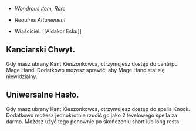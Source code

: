 - *Wondrous item, Rare* 
- *Requires Attunement*

- Właściciel: [[Aldakor Esku]]

## Kanciarski Chwyt.
Gdy masz ubrany Kant Kieszonkowca, otrzymujesz dostęp do cantripu Mage Hand. Dodatkowo możesz sprawić, aby Mage Hand stał się niewidzialny.

## Uniwersalne Hasło.
Gdy masz ubrany Kant Kieszonkowca, otrzymujesz dostęp do spella Knock. Dodatkowo możesz jednokrotnie rzucić go jako 2 levelowego spella za darmo. Możesz użyć tego ponownie po skończeniu short lub long resta.